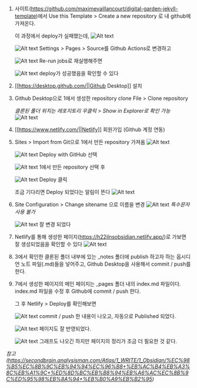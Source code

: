 1. 사이트(https://github.com/maximevaillancourt/digital-garden-jekyll-template)에서 Use this Template > Create a new repository 로 내 github에 가져온다.
	
	이 과정에서 deploy가 실패했는데,
	![Alt text](image/32.jpg)
	
	![Alt text](image/33.jpg)
	Settings > Pages > Source를 Github Actions로 변경하고
	
	 ![Alt text](image/34.jpg)
	 Re-run jobs로 재실행해주면
	
	![Alt text](image/35.jpg)
	deploy가 성공했음을 확인할 수 있다

2. [[https://desktop.github.com/||Github Desktop]] 설치

3. Github Desktop으로 1에서 생성한 repository clone
	File > Clone repository
	
	*클론된 폴더 위치는 레포지토리 우클릭 > Show in Explorer로 확인 가능*
	![Alt text](image/23.jpg)

4. [[https://www.netlify.com/||Netlify]] 회원가입 (Github 계정 연동)

5. Sites > Import from Git으로 1에서 만든 repository 가져옴
	![Alt text](image/24.jpg)
	
	
	![Alt text](image/25.jpg)
	Deploy with GitHub 선택
	
	
	![Alt text](image/26.jpg)
	1에서 만든 repository 선택 후
	
	![Alt text](image/27.jpg)
	Deploy 클릭

	
	조금 기다리면 Deploy 되었다는 알림이 뜬다
	![Alt text](image/28.jpg)

6. Site Configuration > Change sitename 으로 이름을 변경
	![Alt text](image/29.jpg)
	*특수문자 사용 불가*
	
	 
	![Alt text](image/30.jpg)
	잘 변경 되었다

7. Netlify를 통해 생성한 페이지(https://h22jlnsobsidian.netlify.app/)로 가보면 잘 생성되었음을 확인할 수 있다
	![Alt text](image/31.jpg)

8. 3에서 확인한 클론된 폴더 내부에 있는 \_notes 폴더에 publish 하고자 하는 옵시디언 노트 파일(.md)들을 넣어주고, Github Desktop을 사용해서 commit / push를 한다.

9. 7에서 생성한 페이지의 메인 페이지는 \_pages 폴더 내의 index.md 파일이다.
	index.md 파일을 수정 후 Github에 commit / push 한다.
	
	그 후 Netlify > Deploy를 확인해보면
	
	![Alt text](image/36.jpg)
	commit / push 한 내용이 나오고, 자동으로 Published 되었다.
	
	![Alt text](image/37.jpg)
	페이지도 잘 반영되었다.
	
	![Alt text](image/38.jpg)
	그래프도 나오긴 하지만 페이지의 정리가 조금 더 필요한 것 같다.



*참고 (https://secondbrain.analysisman.com/Atlas/1_WRITE/1_Obsidian/%EC%98%B5%EC%8B%9C%EB%94%94%EC%96%B8+%EB%AC%B4%EB%A3%8C%EB%A1%9C+%ED%8D%BC%EB%B8%94%EB%A6%AC%EC%8B%9C%ED%95%98%EB%8A%94+%EB%B0%A9%EB%B2%95)*
